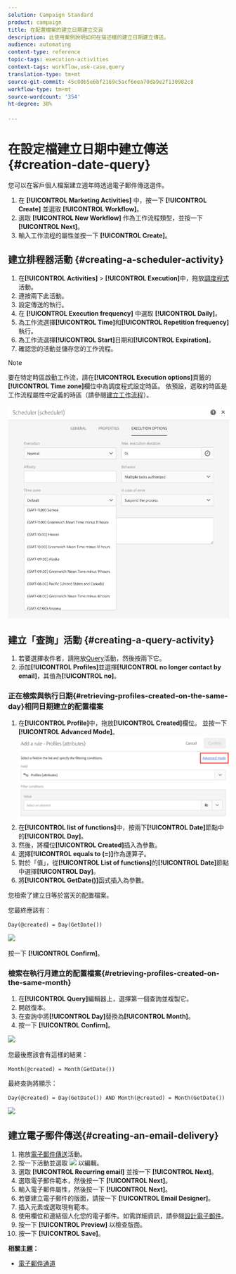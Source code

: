 ```yaml
---
solution: Campaign Standard
product: campaign
title: 在配置檔案的建立日期建立交貨
description: 此使用案例說明如何在描述檔的建立日期建立傳送。
audience: automating
content-type: reference
topic-tags: execution-activities
context-tags: workflow,use-case,query
translation-type: tm+mt
source-git-commit: 45c80b5e6bf2169c5acf6eea70da9e2f130982c8
workflow-type: tm+mt
source-wordcount: '354'
ht-degree: 38%

---
```



# 在設定檔建立日期中建立傳送 {#creation-date-query}

您可以在客戶個人檔案建立週年時透過電子郵件傳送選件。

1. 在 **[!UICONTROL Marketing Activities]** 中，按一下 **[!UICONTROL Create]** 並選取 **[!UICONTROL Workflow]**。
1. 選取 **[!UICONTROL New Workflow]** 作為工作流程類型，並按一下 **[!UICONTROL Next]**。
1. 輸入工作流程的屬性並按一下 **[!UICONTROL Create]**。

## 建立排程器活動 {#creating-a-scheduler-activity}

1. 在&#x200B;**[!UICONTROL Activities]** > **[!UICONTROL Execution]**&#x200B;中，拖放[調度程式](../../automating/using/scheduler.md)活動。
1. 連按兩下此活動。
1. 設定傳送的執行。
1. 在 **[!UICONTROL Execution frequency]** 中選取 **[!UICONTROL Daily]**。
1. 為工作流選擇&#x200B;**[!UICONTROL Time]**&#x200B;和&#x200B;**[!UICONTROL Repetition frequency]**&#x200B;執行。
1. 為工作流選擇&#x200B;**[!UICONTROL Start]**&#x200B;日期和&#x200B;**[!UICONTROL Expiration]**。
1. 確認您的活動並儲存您的工作流程。

>[!NOTE]
>
>要在特定時區啟動工作流，請在&#x200B;**[!UICONTROL Execution options]**&#x200B;頁籤的&#x200B;**[!UICONTROL Time zone]**&#x200B;欄位中為調度程式設定時區。 依預設，選取的時區是工作流程屬性中定義的時區（請參閱[建立工作流程](../../automating/using/building-a-workflow.md)）。

![](assets/time_zone.png)

## 建立「查詢」活動 {#creating-a-query-activity}

1. 若要選擇收件者，請拖放[Query](../../automating/using/query.md)活動，然後按兩下它。
1. 添加&#x200B;**[!UICONTROL Profiles]**&#x200B;並選擇&#x200B;**[!UICONTROL no longer contact by email]**，其值為&#x200B;**[!UICONTROL no]**。

### 正在檢索與執行日期{#retrieving-profiles-created-on-the-same-day}相同日期建立的配置檔案

1. 在&#x200B;**[!UICONTROL Profile]**&#x200B;中，拖放&#x200B;**[!UICONTROL Created]**&#x200B;欄位。 並按一下&#x200B;**[!UICONTROL Advanced Mode]**。
   ![](assets/advanced_mode.png)
1. 在&#x200B;**[!UICONTROL list of functions]**&#x200B;中，按兩下&#x200B;**[!UICONTROL Date]**&#x200B;節點中的&#x200B;**[!UICONTROL Day]**。
1. 然後，將欄位&#x200B;**[!UICONTROL Created]**&#x200B;插入為參數。
1. 選擇&#x200B;**[!UICONTROL equals to (=)]**&#x200B;作為運算子。
1. 對於「值」，從&#x200B;**[!UICONTROL List of functions]**&#x200B;的&#x200B;**[!UICONTROL Date]**&#x200B;節點中選擇&#x200B;**[!UICONTROL Day]**。
1. 將&#x200B;**[!UICONTROL GetDate()]**&#x200B;函式插入為參數。

您檢索了建立日等於當天的配置檔案。

您最終應該有：

```Day(@created) = Day(GetDate())```

![](assets/day_creation_query.png)

按一下 **[!UICONTROL Confirm]**。

### 檢索在執行月建立的配置檔案{#retrieving-profiles-created-on-the-same-month}

1. 在&#x200B;**[!UICONTROL Query]**&#x200B;編輯器上，選擇第一個查詢並複製它。
1. 開啟復本。
1. 在查詢中將&#x200B;**[!UICONTROL Day]**&#x200B;替換為&#x200B;**[!UICONTROL Month]**。
1. 按一下 **[!UICONTROL Confirm]**。

![](assets/month_rule.png)

您最後應該會有這樣的結果：

``` Month(@created) = Month(GetDate()) ```

最終查詢將顯示：

```Day(@created) = Day(GetDate()) AND Month(@created) = Month(GetDate())```

![](assets/expression_editor_1.png)

## 建立電子郵件傳送{#creating-an-email-delivery}

1. 拖放[電子郵件傳送](../../automating/using/email-delivery.md)活動。
1. 按一下活動並選取 ![](assets/edit_darkgrey-24px.png) 以編輯。
1. 選取 **[!UICONTROL Recurring email]** 並按一下 **[!UICONTROL Next]**。
1. 選取電子郵件範本，然後按一下 **[!UICONTROL Next]**。
1. 輸入電子郵件屬性，然後按一下 **[!UICONTROL Next]**。
1. 若要建立電子郵件的版面，請按一下 **[!UICONTROL Email Designer]**。
1. 插入元素或選取現有範本。
1. 使用欄位和連結個人化您的電子郵件。如需詳細資訊，請參閱[設計電子郵件](../../designing/using/designing-from-scratch.md#designing-an-email-content-from-scratch)。
1. 按一下 **[!UICONTROL Preview]** 以檢查版面。
1. 按一下 **[!UICONTROL Save]**。

**相關主題：**

* [電子郵件通道](../../channels/using/creating-an-email.md)
